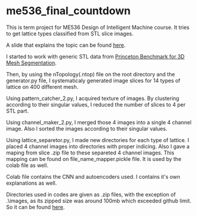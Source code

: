 # me536_final_countdown
This is term project for ME536 Design of Intelligent Machine course. It tries to get lattice types classified from STL slice images.

A slide that explains the topic can be found [here](
https://docs.google.com/presentation/d/10Uo8F_Dm4h35ygELFrS2dK_oo3cB4Kviv31DtEW7o00/edit?usp=sharing).

I started to work with generic STL data from [Princeton Benchmark for 3D Mesh Segmentation](https://www.kaggle.com/datasets/herimor/princeton-benchmark-for-3d-mesh-segmentation]).

Then, by using the nTopology(.ntop) file on the root directory and the generator.py file, I systematicaly generated image slices for 14 types of lattice on 400 different mesh.

Using pattern_catcher_2.py, I acquired texture of images. By clustering according to their singular values, I reduced the number of slices to 4 per STL part.

Using channel_maker_2.py, I merged those 4 images into a single 4 channel image. Also I sorted the images according to their singular values.

Using lattice_separetor.py, I made new directories for each type of lattice. I placed 4 channel images into directories with proper indicing. Also I gave a maping from slice .zip file to these separeted 4 channel images. This mapping can be found on file_name_mapper.pickle file. It is used by the colab file as well.

Colab file contains the CNN and autoencoders used. I contains it's own explanations as well.

Directories used in codes are given as .zip files, with the exception of .\images, as its zipped size was around 100mb which exceeded github limit. So it can be found [here](https://drive.google.com/drive/folders/1E2bDis4Pw36flnF3kSGe2ffhahelpzCe?usp=sharing).
